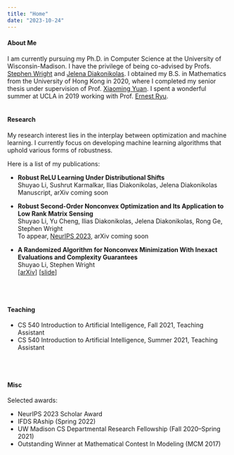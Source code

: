 ```yaml
---
title: "Home"
date: "2023-10-24"
---
```


#### About Me
I am currently pursuing my Ph.D. in Computer Science at the University of Wisconsin-Madison. I have the privilege of being co-advised by Profs. [Stephen Wright](https://pages.cs.wisc.edu/~swright/) and [Jelena Diakonikolas](https://www.jelena-diakonikolas.com/). I obtained my B.S. in Mathematics from the University of Hong Kong in 2020, where I completed my senior thesis under supervision of Prof. [Xiaoming Yuan](https://hkumath.hku.hk/~xmyuan/). I spent a wonderful summer at UCLA in 2019 working with Prof. [Ernest Ryu](https://ernestryu.com/). 
<br/>
<br/>

#### Research
My research interest lies in the interplay between optimization and machine learning. I currently focus on developing machine learning algorithms that uphold various forms of robustness. 

Here is a list of my publications:

- **Robust ReLU Learning Under Distributional Shifts**  
Shuyao Li, Sushrut Karmalkar, Ilias Diakonikolas, Jelena Diakonikolas  
Manuscript, arXiv coming soon

- **Robust Second-Order Nonconvex Optimization and Its Application to Low Rank Matrix Sensing**  
Shuyao Li, Yu Cheng, Ilias Diakonikolas, Jelena Diakonikolas, Rong Ge, Stephen Wright  
To appear, [NeurIPS 2023](https://openreview.net/forum?id=2ccH4zjKVs), arXiv coming soon

- **A Randomized Algorithm for Nonconvex Minimization With Inexact Evaluations and Complexity Guarantees**  
Shuyao Li, Stephen Wright  
[[arXiv](https://arxiv.org/abs/2310.18841)] [[slide](op23.pdf)]
<br/>
<br/>

#### Teaching 
- CS 540 Introduction to Artificial Intelligence, Fall 2021, Teaching Assistant
- CS 540 Introduction to Artificial Intelligence, Summer 2021, Teaching Assistant
<br/>
<br/>

#### Misc
Selected awards:
- NeurIPS 2023 Scholar Award
- IFDS RAship (Spring 2022)
- UW Madison CS Departmental Research Fellowship (Fall 2020–Spring 2021)
- Outstanding Winner at Mathematical Contest In Modeling (MCM 2017)
